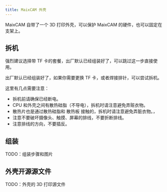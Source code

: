 ```yaml
---
title: MaixCAM 外壳
---
```


MaixCAM 自带了一个 3D 打印外壳，可以保护 MaixCAM 的硬件，也可以固定在支架上。

## 拆机

强烈建议选择带 TF 卡的套餐，出厂默认已经组装好了，可以跳过这一步直接使用。

出厂默认已经组装好了，如果你需要更换 TF 卡，或者焊接排针，可以尝试拆机。

这里有几点需要注意：
* 拆机前请确保已经断电。
* CPU 和外壳之间有散热硅脂（不导电），拆机时请注意避免弄赃衣物。
* 散热片也是通过散热硅脂和 散热板 接触的，拆机时请注意避免弄脏衣物。，
* 注意不要破坏摄像头、触摸、屏幕的排线，不要折断排线。
* 注意排线的方向，不要插反。


## 组装

TODO：组装步骤和图片



## 外壳开源源文件

TODO：外壳的 3D 打印源文件


